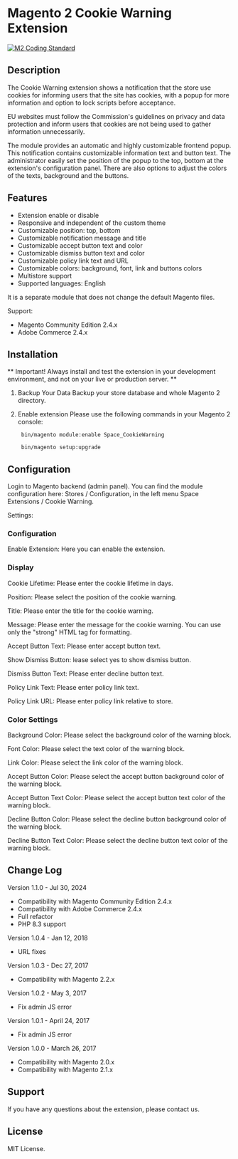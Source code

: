 # **Magento 2 Cookie Warning Extension** #

[![M2 Coding Standard](https://github.com/AttilaSagiDev/cookie-warning/actions/workflows/codesniffer-actions.yml/badge.svg)](https://github.com/AttilaSagiDev/cookie-warning/actions/workflows/codesniffer-actions.yml)

## Description ##

The Cookie Warning extension shows a notification that the store use cookies for informing users that the site has cookies, with a popup for more information and option to lock scripts before acceptance.

EU websites must follow the Commission's guidelines on privacy and data protection and inform users that cookies are not being used to gather information unnecessarily.

The module provides an automatic and highly customizable frontend popup. This notification contains customizable information text and button text. The administrator easily set the position of the popup to the top, bottom at the extension's configuration panel. There are also options to adjust the colors of the texts, background and the buttons.

## Features ##

- Extension enable or disable
- Responsive and independent of the custom theme
- Customizable position: top, bottom
- Customizable notification message and title
- Customizable accept button text and color
- Customizable dismiss button text and color
- Customizable policy link text and URL
- Customizable colors: background, font, link and buttons colors
- Multistore support
- Supported languages: English

It is a separate module that does not change the default Magento files.

Support:
- Magento Community Edition 2.4.x
- Adobe Commerce 2.4.x

## Installation ##

** Important! Always install and test the extension in your development environment, and not on your live or production server. **

1. Backup Your Data Backup your store database and whole Magento 2 directory.

2. Enable extension Please use the following commands in your Magento 2 console:

    ```
     bin/magento module:enable Space_CookieWarning
    
     bin/magento setup:upgrade
    ```

## Configuration ##

Login to Magento backend (admin panel). You can find the module configuration here: Stores / Configuration, in the left menu Space Extensions / Cookie Warning.

Settings:

### Configuration ###

Enable Extension: Here you can enable the extension.

### Display ###

Cookie Lifetime: Please enter the cookie lifetime in days.

Position: Please select the position of the cookie warning.

Title: Please enter the title for the cookie warning.

Message: Please enter the message for the cookie warning. You can use only the "strong" HTML tag for formatting.

Accept Button Text: Please enter accept button text.

Show Dismiss Button: lease select yes to show dismiss button.

Dismiss Button Text: Please enter decline button text.

Policy Link Text: Please enter policy link text.

Policy Link URL: Please enter policy link relative to store.

### Color Settings ###

Background Color: Please select the background color of the warning block.

Font Color: Please select the text color of the warning block.

Link Color: Please select the link color of the warning block.

Accept Button Color: Please select the accept button background color of the warning block.

Accept Button Text Color: Please select the accept button text color of the warning block.

Decline Button Color: Please select the decline button background color of the warning block.

Decline Button Text Color: Please select the decline button text color of the warning block.

## Change Log ##

Version 1.1.0 - Jul 30, 2024
- Compatibility with Magento Community Edition 2.4.x
- Compatibility with Adobe Commerce 2.4.x
- Full refactor
- PHP 8.3 support

Version 1.0.4 - Jan 12, 2018
- URL fixes

Version 1.0.3 - Dec 27, 2017
- Compatibility with Magento 2.2.x

Version 1.0.2 - May 3, 2017
- Fix admin JS error

Version 1.0.1 - April 24, 2017
- Fix admin JS error

Version 1.0.0 - March 26, 2017
- Compatibility with Magento 2.0.x
- Compatibility with Magento 2.1.x

## Support ##

If you have any questions about the extension, please contact us.

## License ##

MIT License.
